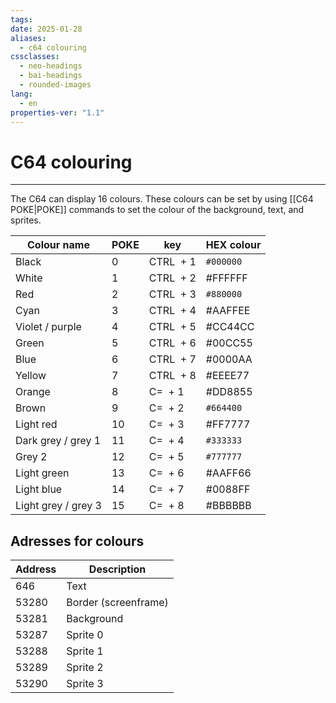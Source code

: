 ```yaml
---
tags: 
date: 2025-01-28
aliases:
  - c64 colouring
cssclasses:
  - neo-headings
  - bai-headings
  - rounded-images
lang:
  - en
properties-ver: "1.1"
---
```

# C64 colouring

***
The C64 can display 16 colours. These colours can be set by using [[C64 POKE|POKE]] commands to set the colour of the background, text, and sprites.

| Colour name         | POKE | key       | HEX colour |
| ------------------- | ---- | --------- | ---------- |
| Black               | 0    | CTRL  + 1 | `#000000`  |
| White               | 1    | CTRL  + 2 | #FFFFFF    |
| Red                 | 2    | CTRL  + 3 | `#880000`  |
| Cyan                | 3    | CTRL  + 4 | #AAFFEE    |
| Violet / purple     | 4    | CTRL  + 5 | #CC44CC    |
| Green               | 5    | CTRL  + 6 | #00CC55    |
| Blue                | 6    | CTRL  + 7 | #0000AA    |
| Yellow              | 7    | CTRL  + 8 | #EEEE77    |
| Orange              | 8    | C=  + 1   | #DD8855    |
| Brown               | 9    | C=  + 2   | `#664400`  |
| Light red           | 10   | C=  + 3   | #FF7777    |
| Dark grey / grey 1  | 11   | C=  + 4   | `#333333`  |
| Grey 2              | 12   | C=  + 5   | `#777777`  |
| Light green         | 13   | C=  + 6   | #AAFF66    |
| Light blue          | 14   | C=  + 7   | #0088FF    |
| Light grey / grey 3 | 15   | C=  + 8   | #BBBBBB    |

## Adresses for colours

| Address | Description          |
| ------- | -------------------- |
| 646     | Text                 |
| 53280   | Border (screenframe) |
| 53281   | Background           |
| 53287   | Sprite 0             |
| 53288   | Sprite 1             |
| 53289   | Sprite 2             |
| 53290   | Sprite 3             |
